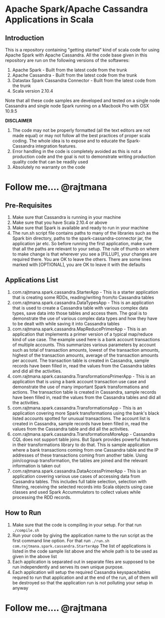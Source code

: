 # Apache Spark/Apache Cassandra Applications in Scala

## Introduction
This is a repository containing "getting started" kind of scala code for using Apache Spark with Apache Cassandra. All the code base given in this repository are run on the following versions of the softawres:

1. Apache Spark - Built from the latest code from the trunk
2. Apache Cassandra - Built from the latest code from the trunk
3. Datastax Spark Cassandra Connector - Built from the latest code from the trunk
4. Scala version 2.10.4

Note that all these code samples are developed and tested on a single node Cassandra and single node Spark running on a Macbook Pro with OSX 10.9.5

**DISCLAIMER**

1. The code may not be properly formatted (all the text editors are not made equal) or may not follow all the best practices of proper scala coding. The whole idea is to expose and to educate the Spark-Cassandra integration features.
2. Error handling in the code is completely avoided as this is not a production code and the goal is not to demonstrate writing production quality code that can be readily used 
3. Absolutely no warranty on the code

# Follow me.... @rajtmana

## Pre-Requisites
1. Make sure that Cassandra is running in your machine
2. Make sure that you have Scala 2.10.4 or above
3. Make sure that Spark is available and ready to run in your machine
4. The run.sh script file contains paths to many of the libraries such as the Spark bin directory, paths to the spark-cassandra-connector jar, the application jar etc. So before running the first application, make sure that all the paths are relevant to your setup. The rule of thumb on where to make change is that wherever you see a [FILLUP], your changes are required there. You are OK to leave the others. There are some lines marked with [OPTIONAL], you are OK to leave it with the defaults

## Applications List
1. com.rajtmana.spark.cassandra.StarterApp - This is a starter application that is creating some RDDs, reading/writing from/to Cassandra tables
2. com.rajtmana.spark.cassandra.DataTypesApp - This is an application that is used to create a Cassandra table with various complex data types, save data into those tables and access them. The goal is to demonstrate the use of various complex data types and how they have to be dealt with while saving it into Cassandra tables
3. com.rajtmana.spark.cassandra.MapReducePrimerApp - This is an application that implements a primer version of a typical map/reduce kind of use case. The example used here is a bank account transactions of multiple accounts. This summarizes various parameters by account such as total of transaction amounts, lowest of the transaction amounts, highest of the transaction amounts, average of the transaction amounts per account. The transaction table is created in Cassandra, sample records have been filled in, read the values from the Cassandra tables and did all the activities.
4. com.rajtmana.spark.cassandra.TransformationsPrimerApp - This is an application that is using a bank account transaction use case and demonstrate the use of many important Spark transformations and actions. The transaction table is created in Cassandra, sample records have been filled in, read the values from the Cassandra tables and did all the activities.
5. com.rajtmana.spark.cassandra.TransformationsApp - This is an application covering more Spark transformations using the bank's black listed accounts spotted for unusual transactions. The account list is created in Cassandra, sample records have been filled in, read the values from the Cassandra table and did all the activities.
6. com.rajtmana.spark.cassandra.TransformationsMoreApp - Cassandra CQL does not support table joins. But Spark provides powerful features in their transformations library to do that. This is sample application where a bank transactions coming from one Cassandra table and the IP addresses of these transactions coming from another table. Using join/cogroup transformation, the tables are joined and the relevant information is taken out
7. com.rajtmana.spark.cassandra.DataAccessPrimerApp - This is an application covering various use cases of accessing data from Cassandra tables. This includes full table selection, selection with filtering, receiving the selected records into Scala objects using case classes and used Spark Accummulators to collect values while processing the RDD records.


## How to Run
1. Make sure that the code is compiling in your setup. For that run ```./compile.sh ```
2. Run your code by giving the application name to the run script as the first command line option. For that run ```./run.sh com.rajtmana.spark.cassandra.StarterApp``` The list of applications is listed in the code sample list above and the whole path is to be used as given in the above list
3. Each application is separated out in separate files are supposed to be run independently and serves its own unique purpose. 
4. Each application will setup the required Cassandra keyspace/tables requred to run that application and at the end of the run, all of them will be destroyed so that the application run is not polluting your setup in anyway

# Follow me.... @rajtmana